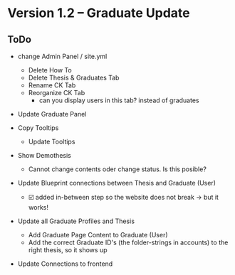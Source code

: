 # Version 1.2 – Graduate Update

## ToDo
- change Admin Panel / site.yml
    - Delete How To
    - Delete Thesis & Graduates Tab
    - Rename CK Tab
    - Reorganize CK Tab
        - can you display users in this tab? instead of graduates

- Update Graduate Panel
- Copy Tooltips
    - Update Tooltips
- Show Demothesis
    - Cannot change contents oder change status. Is this posible?

- Update Blueprint connections between Thesis and Graduate (User)
    - ☑️ added in-between step so the website does not break -> but it works!

- Update all Graduate Profiles and Thesis
    - Add Graduate Page Content to Graduate (User)
    - Add the correct Graduate ID's (the folder-strings in accounts) to the right thesis, so it shows up

- Update Connections to frontend